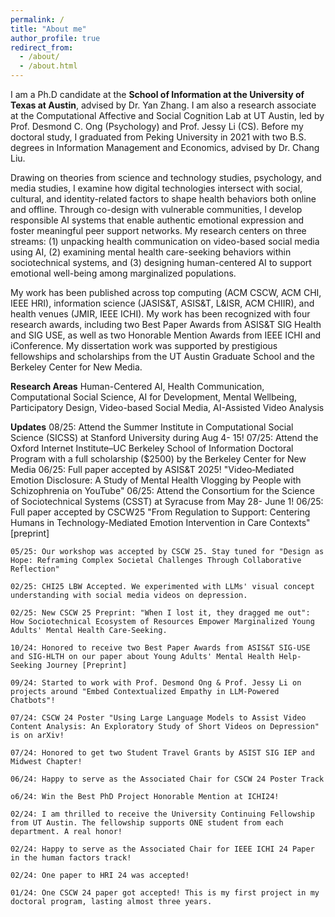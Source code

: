 ```yaml
---
permalink: /
title: "About me"
author_profile: true
redirect_from: 
  - /about/
  - /about.html
---
```


I am a Ph.D candidate at the **School of Information at the University of Texas at Austin**, advised by Dr. Yan Zhang. I am also a research associate at the Computational Affective and Social Cognition Lab at UT Austin, led by Prof. Desmond C. Ong (Psychology) and Prof. Jessy Li (CS). Before my doctoral study, I graduated from Peking University in 2021 with two B.S. degrees in Information Management and Economics, advised by Dr. Chang Liu. 

Drawing on theories from science and technology studies, psychology, and media studies, I examine how digital technologies intersect with social, cultural, and identity-related factors to shape health behaviors both online and offline. Through co-design with vulnerable communities, I develop responsible AI systems that enable authentic emotional expression and foster meaningful peer support networks. My research centers on three streams: (1) unpacking health communication on video-based social media using AI, (2) examining mental health care-seeking behaviors within sociotechnical systems, and (3) designing human-centered AI to support emotional well-being among marginalized populations.

My work has been published across top computing (ACM CSCW, ACM CHI, IEEE HRI), information science (JASIS&T, ASIS&T, L&ISR, ACM CHIIR), and health venues (JMIR, IEEE ICHI). My work has been recognized with four research awards, including two Best Paper Awards from ASIS&T SIG Health and SIG USE, as well as two Honorable Mention Awards from IEEE ICHI and iConference. My dissertation work was supported by prestigious fellowships and scholarships from the UT Austin Graduate School and the Berkeley Center for New Media.

**Research Areas**
Human-Centered AI, Health Communication, Computational Social Science, AI for Development, Mental Wellbeing, Participatory Design, Video-based Social Media, AI-Assisted Video Analysis


**Updates**
08/25: Attend the Summer Institute in Computational Social Science (SICSS) at Stanford University during Aug 4- 15! 
07/25: Attend the Oxford Internet Institute–UC Berkeley School of Information Doctoral Program with a full scholarship ($2500) by the Berkeley Center for New Media
06/25: Full paper accepted by ASIS&T 2025! "Video‑Mediated Emotion Disclosure: A Study of Mental Health Vlogging by People with Schizophrenia on YouTube"
06/25: Attend the Consortium for the Science of Sociotechnical Systems (CSST) at Syracuse from May 28- June 1!
06/25: Full paper accepted by CSCW25 "From Regulation to Support: Centering Humans in Technology-Mediated Emotion Intervention in Care Contexts" [preprint]

    05/25: Our workshop was accepted by CSCW 25. Stay tuned for "Design as Hope: Reframing Complex Societal Challenges Through Collaborative Reflection"

    02/25: CHI25 LBW Accepted. We experimented with LLMs' visual concept understanding with social media videos on depression.

    02/25: New CSCW 25 Preprint: "When I lost it, they dragged me out": How Sociotechnical Ecosystem of Resources Empower Marginalized Young Adults' Mental Health Care-Seeking.

    10/24: Honored to receive two Best Paper Awards from ASIS&T SIG-USE and SIG-HLTH on our paper about Young Adults' Mental Health Help-Seeking Journey [Preprint]

    09/24: Started to work with Prof. Desmond Ong & Prof. Jessy Li on projects around "Embed Contextualized Empathy in LLM‑Powered Chatbots"!

    07/24: CSCW 24 Poster "Using Large Language Models to Assist Video Content Analysis: An Exploratory Study of Short Videos on Depression" is on arXiv!

    07/24: Honored to get two Student Travel Grants by ASIST SIG IEP and Midwest Chapter!

    06/24: Happy to serve as the Associated Chair for CSCW 24 Poster Track

    o6/24: Win the Best PhD Project Honorable Mention at ICHI24!

    02/24: I am thrilled to receive the University Continuing Fellowship from UT Austin. The fellowship supports ONE student from each department. A real honor!

    02/24: Happy to serve as the Associated Chair for IEEE ICHI 24 Paper in the human factors track!

    02/24: One paper to HRI 24 was accepted!

    01/24: One CSCW 24 paper got accepted! This is my first project in my doctoral program, lasting almost three years.


